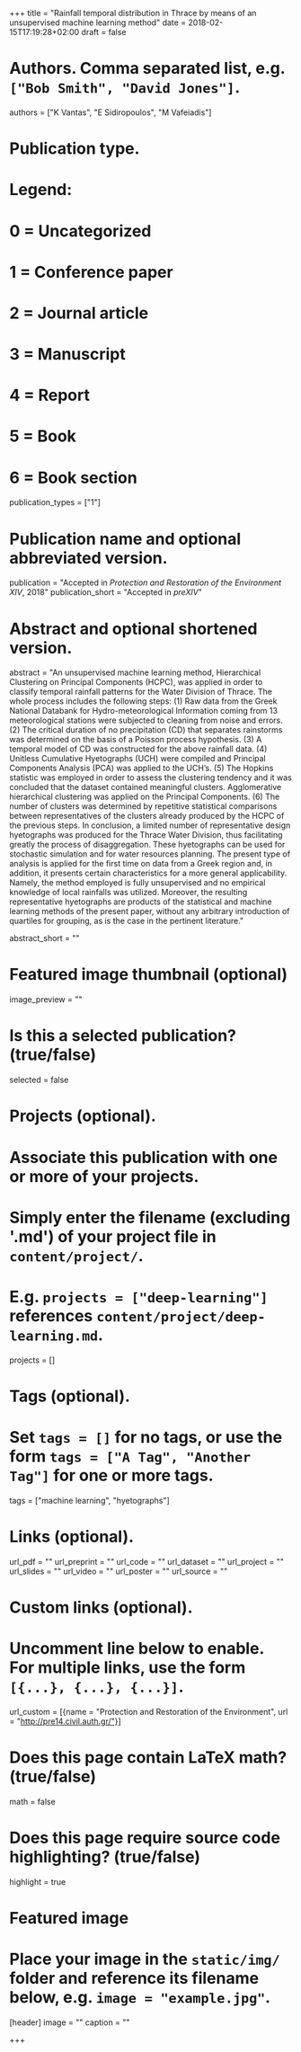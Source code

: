 +++
title = "Rainfall temporal distribution in Thrace by means of an unsupervised machine learning method"
date = 2018-02-15T17:19:28+02:00
draft = false

# Authors. Comma separated list, e.g. `["Bob Smith", "David Jones"]`.
authors = ["K Vantas", "E Sidiropoulos", "M Vafeiadis"]

# Publication type.
# Legend:
# 0 = Uncategorized
# 1 = Conference paper
# 2 = Journal article
# 3 = Manuscript
# 4 = Report
# 5 = Book
# 6 = Book section
publication_types = ["1"]

# Publication name and optional abbreviated version.
publication = "Accepted in *Protection and Restoration of the Environment XIV*, 2018"
publication_short = "Accepted in *preXIV*"

# Abstract and optional shortened version.
abstract = "An unsupervised machine learning method, Hierarchical Clustering on Principal Components (HCPC), was applied in order to classify temporal rainfall patterns for the Water Division of Thrace. The whole process includes the following steps: (1) Raw data from the Greek National Databank for Hydro-meteorological Information coming from 13 meteorological stations were subjected to cleaning from noise and errors. (2) The critical duration of no precipitation (CD) that separates rainstorms was determined on the basis of a Poisson process hypothesis. (3) A temporal model of CD was constructed for the above rainfall data. (4) Unitless Cumulative Hyetographs (UCH) were compiled and Principal Components Analysis (PCA) was applied to the UCH’s. (5) The Hopkins statistic was employed in order to assess the clustering tendency and it was concluded that the dataset contained meaningful clusters. Agglomerative hierarchical clustering was applied on the Principal Components. (6) The number of clusters was determined by repetitive statistical comparisons between representatives of the clusters already produced by the HCPC of the previous steps. In conclusion, a limited number of representative design hyetographs was produced for the Thrace Water Division, thus facilitating greatly the process of disaggregation. These hyetographs can be used for stochastic simulation and for water resources planning. The present type of analysis is applied for the first time on data from a Greek region and, in addition, it presents certain characteristics for a more general applicability. Namely, the method employed is fully unsupervised and no empirical knowledge of local rainfalls was utilized. Moreover, the resulting representative hyetographs are products of the statistical and machine learning methods of the present paper, without any arbitrary introduction of quartiles for grouping, as is the case in the pertinent literature."

abstract_short = ""

# Featured image thumbnail (optional)
image_preview = ""

# Is this a selected publication? (true/false)
selected = false

# Projects (optional).
#   Associate this publication with one or more of your projects.
#   Simply enter the filename (excluding '.md') of your project file in `content/project/`.
#   E.g. `projects = ["deep-learning"]` references `content/project/deep-learning.md`.
projects = []

# Tags (optional).
#   Set `tags = []` for no tags, or use the form `tags = ["A Tag", "Another Tag"]` for one or more tags.
tags = ["machine learning", "hyetographs"]

# Links (optional).
url_pdf = ""
url_preprint = ""
url_code = ""
url_dataset = ""
url_project = ""
url_slides = ""
url_video = ""
url_poster = ""
url_source = ""

# Custom links (optional).
#   Uncomment line below to enable. For multiple links, use the form `[{...}, {...}, {...}]`.
url_custom = [{name = "Protection and Restoration of the Environment", url = "http://pre14.civil.auth.gr/"}]

# Does this page contain LaTeX math? (true/false)
math = false

# Does this page require source code highlighting? (true/false)
highlight = true

# Featured image
# Place your image in the `static/img/` folder and reference its filename below, e.g. `image = "example.jpg"`.
[header]
image = ""
caption = ""

+++
